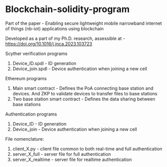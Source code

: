 # Blockchain-solidity-program

Part of the paper - Enabling secure lightweight mobile narrowband internet of things (nb-iot) applications using blockchain

Developed as a part of my Ph.D. research, assessible at - https://doi.org/10.1016/j.jnca.2023.103723

Scyther verification programs
1) Device_ID.spdl - ID generation
2) Device_join.spdl - Device authentication when joining a new cell

Ethereum programs
1) Main smart contract - Defines the PoA connecting base station and devices. And ZKP to validate devices to transfer files to base stations
2) Two base station smart contract - Defines the data sharing between base stations

Authentication programs
1) Device_ID - ID generation
2) Device_join - Device authentication when joining a new cell

File nomenclature:
1) client_X.py - client file common to both real-time and full authentication
2) server_X_full - server file for full authentication
3) server_X_realtime - server file for realtime authentication
